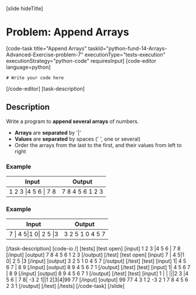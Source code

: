 [slide hideTitle]
# Problem: Append Arrays
[code-task title="Append Arrays" taskId="python-fund-14-Arrays-Advanced-Exercise-problem-7" executionType="tests-execution" executionStrategy="python-code" requiresInput]
[code-editor language=python]
```
# Write your code here
```
[/code-editor]
[task-description]
## Description
Write a program to **append several arrays** of numbers.
- **Arrays** are **separated** by '\|'
- **Values** are **separated** by spaces (' ', one or several)
- Order the arrays from the last to the first, and their values from left to right

### Example
| **Input** | **Output** |
| --- | --- |
| 1 2 3 \|4 5 6 \|  7  8  | 7 8 4 5 6 1 2 3 |

### Example
| **Input** | **Output** |
| --- | --- |
| 7 \| 4  5\|1 0\| 2 5 \|3  | 3 2 5 1 0 4 5 7 |

[/task-description]
[code-io /]
[tests]
[test open]
[input]
1 2 3 \|4 5 6 \|  7  8
[/input]
[output]
7 8 4 5 6 1 2 3
[/output]
[/test]
[test open]
[input]
7 \| 4  5\|1 0\| 2 5 \|3
[/input]
[output]
3 2 5 1 0 4 5 7
[/output]
[/test]
[test]
[input]
1\| 4 5 6 7 \| 8 9
[/input]
[output]
8 9 4 5 6 7 1
[/output]
[/test]
[test]
[input]
1\| 4 5 6 7 \| 8 9
[/input]
[output]
8 9 4 5 6 7 1
[/output]
[/test]
[test]
[input]
1 \| \| \|\|\|2   3 \|4   5 6 \| 7 8\| -3 2   1\|\|1 2\|3\|4\|99 77
[/input]
[output]
99 77 4 3 1 2 -3 2 1 7 8 4 5 6 2 3 1
[/output]
[/test]
[/tests]
[/code-task]
[/slide]